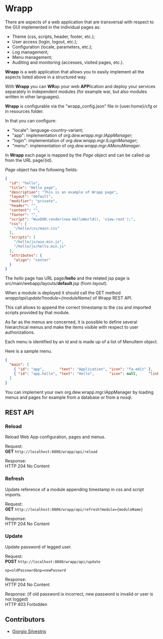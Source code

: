 # Wrapp

There are aspects of a web application that are transversal with respect to the GUI implemented in the individual pages as:

* Theme (css, scripts, header, footer, etc.);
* User access (login, logout, etc.);
* Configuration (locale, parameters, etc.);
* Log management;
* Menu management;
* Auditing and monitoring (accesses, visited pages, etc.).

**Wrapp** is a web application that allows you to easily implement all the aspects listed above in a structured way.

With **Wrapp** you can **WR**ap your web **APP**lication and deploy your services separately in independent modules (for example war, but also modules written in other languages).

**Wrapp** is configurable via the "wrapp_config.json" file in {user.home}/cfg or in resources folder.

In that you can configure:

* "locale": language-country-variant;
* "app": implementation of *org.dew.wrapp.mgr.IAppManager*;
* "login": implementation of *org.dew.wrapp.mgr.ILoginManager*;
* "menu": implementation of *org.dew.wrapp.mgr.AMenuManager*.

In **Wrapp** each page is mapped by the *Page* object and can be called up from the URL page/{id}.

*Page* object has the following fields:

```json
{
  "id": "hello",
  "title": "Hello page",
  "description": "This is an example of Wrapp page",
  "layout": "default",
  "modifier": "private",
  "header": "",
  "content": "",
  "footer": "",
  "script": "WuxDOM.render(new HelloWorld(), 'view-root');",
  "css": [
    "/hello/css/main.css"
  ],
  "scripts": [
    "/hello/js/wux.min.js",
    "/hello/js/hello.min.js"
  ],
  "attributes": {
    "align": "center"
  }
}
```

The *hello* page has URL page/**hello** and the related jsp page is src/main/webapp/layouts/**default**.jsp (from *layout*).

When a module is deployed it should call the GET method *wrapp/api/update?module={moduleName}* of Wrapp REST API.

This call allows to append the correct timestamp to the css and imported scripts provided by that module.

As far as the menus are concerned, it is possible to define several hierarchical menus and make the items visible with respect to user authorizations.

Each menu is identified by an id and is made up of a list of MenuItem object.

Here is a sample menu.

```json
{
  "main": [
    { "id": "app",       "text": "Application", "icon": "fa-edit" },
    { "id": "app.hello", "text": "Hello",       "icon": null,     "link": "page/hello"}
  ]
}
```

You can implement your own org.dew.wrapp.mgr.IAppManager by loading menus and pages for example from a database or from a nosql.

## REST API 

### Reload
Reload Web App configuration, pages and menus.

Request:<br />
**GET** `http://localhost:8080/wrapp/api/reload`

Response:<br />
HTTP 204 No Content<br />

### Refresh
Update reference of a module appending timestamp in css and script imports.

Request:<br />
**GET** `http://localhost:8080/wrapp/api/refresh?module={moduleName}`

Response:<br />
HTTP 204 No Content<br />

### Update
Update password of legged user.

Request:<br />
**POST** `http://localhost:8080/wrapp/api/update`

`op=oldPassowrd&np=newPasswrd`

Response:<br />
HTTP 204 No Content<br />

Response: (if old password is incorrect, new password is invalid or user is not logged)<br />
HTTP 403 Forbidden<br />

## Contributors

* [Giorgio Silvestris](https://github.com/giosil)
